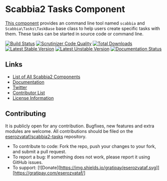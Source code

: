 # Scabbia2 Tasks Component

[This component](https://github.com/eserozvataf/scabbia2-tasks) provides an command line tool named `scabbia` and `Scabbia\Tasks\TaskBase` base class to help users create specific tasks with them. These tasks can be started in source code or command line.

[![Build Status](https://travis-ci.org/eserozvataf/scabbia2-tasks.png?branch=master)](https://travis-ci.org/eserozvataf/scabbia2-tasks)
[![Scrutinizer Code Quality](https://scrutinizer-ci.com/g/eserozvataf/scabbia2-tasks/badges/quality-score.png?b=master)](https://scrutinizer-ci.com/g/eserozvataf/scabbia2-tasks/?branch=master)
[![Total Downloads](https://poser.pugx.org/eserozvataf/scabbia2-tasks/downloads.png)](https://packagist.org/packages/eserozvataf/scabbia2-tasks)
[![Latest Stable Version](https://poser.pugx.org/eserozvataf/scabbia2-tasks/v/stable)](https://packagist.org/packages/eserozvataf/scabbia2-tasks)
[![Latest Unstable Version](https://poser.pugx.org/eserozvataf/scabbia2-tasks/v/unstable)](https://packagist.org/packages/eserozvataf/scabbia2-tasks)
[![Documentation Status](https://readthedocs.org/projects/scabbia2-documentation/badge/?version=latest)](https://readthedocs.org/projects/scabbia2-documentation)

## Links
- [List of All Scabbia2 Components](https://github.com/eserozvataf/scabbia2)
- [Documentation](https://readthedocs.org/projects/scabbia2-documentation)
- [Twitter](https://twitter.com/eserozvataf)
- [Contributor List](contributors.md)
- [License Information](LICENSE)


## Contributing
It is publicly open for any contribution. Bugfixes, new features and extra modules are welcome. All contributions should be filed on the [eserozvataf/scabbia2-tasks](https://github.com/eserozvataf/scabbia2-tasks) repository.

* To contribute to code: Fork the repo, push your changes to your fork, and submit a pull request.
* To report a bug: If something does not work, please report it using GitHub issues.
* To support: [![Donate][https://img.shields.io/gratipay/eserozvataf.svg]][https://gratipay.com/eserozvataf/]
